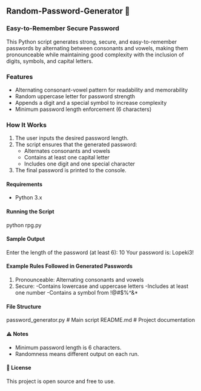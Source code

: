 ## Random-Password-Generator 🔐
### Easy-to-Remember Secure Password 

This Python script generates strong, secure, and easy-to-remember passwords by alternating between consonants and vowels, making them pronounceable while maintaining good complexity with the inclusion of digits, symbols, and capital letters.

### Features

- Alternating consonant-vowel pattern for readability and memorability
- Random uppercase letter for password strength
- Appends a digit and a special symbol to increase complexity
- Minimum password length enforcement (6 characters)

### How It Works

1. The user inputs the desired password length.
2. The script ensures that the generated password:
   - Alternates consonants and vowels
   - Contains at least one capital letter
   - Includes one digit and one special character
3. The final password is printed to the console.

#### Requirements

- Python 3.x

#### Running the Script

python rpg.py

#### Sample Output

Enter the length of the password (at least 6): 10
Your password is: Lopeki3!

####  Example Rules Followed in Generated Passwords

1. Pronounceable: Alternating consonants and vowels
2. Secure:
 -Contains lowercase and uppercase letters
 -Includes at least one number
 -Contains a symbol from !@#$%^&*

#### File Structure

password_generator.py     # Main script
README.md                 # Project documentation

#### ⚠️ Notes

- Minimum password length is 6 characters.
- Randomness means different output on each run.

#### 📄 License

This project is open source and free to use.
